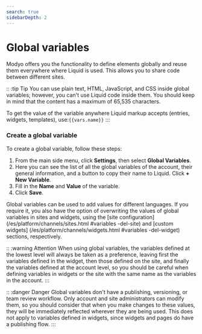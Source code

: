```yaml
---
search: true
sidebarDepth: 2
---
```


# Global variables

Modyo offers you the functionality to define elements globally and reuse them everywhere where Liquid is used. This allows you to share code between different sites.

:: :tip Tip
You can use plain text, HTML, JavaScript, and CSS inside global variables; however, you can't use Liquid code inside them. You should keep in mind that the content has a maximum of 65,535 characters.

To get the value of the variable anywhere Liquid markup accepts (entries, widgets, templates), use:<span v-pre>`{{vars.name}}`</span>
:::

### Create a global variable

To create a global variable, follow these steps:

1. From the main side menu, click **Settings**, then select **Global Variables**.
1. Here you can see the list of all the global variables of the account, their general information, and a button to copy their name to Liquid. Click **+ New Variable**.
1. Fill in the **Name** and **Value** of the variable.
1. Click **Save**.

Global variables can be used to add values for different languages. If you require it, you also have the option of overwriting the values of global variables in sites and widgets, using the [site configuration] (/es/platform/channels/sites.html #variables -del-site) and [custom widgets] (/es/platform/channels/widgets.html #variables -del-widget) sections, respectively.

:: :warning Attention
When using global variables, the variables defined at the lowest level will always be taken as a preference, leaving first the variables defined in the widget, then those defined on the site, and finally the variables defined at the account level, so you should be careful when defining variables in widgets or the site with the same name as the variables in the account.
:::

:: :danger Danger
Global variables don't have a publishing, versioning, or team review workflow. Only account and site administrators can modify them, so you should consider that when you make changes to these values, they will be immediately reflected wherever they are being used.
This does not apply to variables defined in widgets, since widgets and pages do have a publishing flow.
:::
